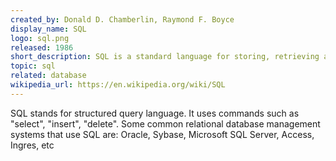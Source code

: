 ```yaml
---
created_by: Donald D. Chamberlin, Raymond F. Boyce
display_name: SQL
logo: sql.png
released: 1986
short_description: SQL is a standard language for storing, retrieving and manipulating data in databases.
topic: sql
related: database
wikipedia_url: https://en.wikipedia.org/wiki/SQL
---
```

SQL stands for structured query language. It uses commands such as "select", "insert", "delete". Some common relational database management systems that use SQL are: Oracle, Sybase, Microsoft SQL Server, Access, Ingres, etc 
